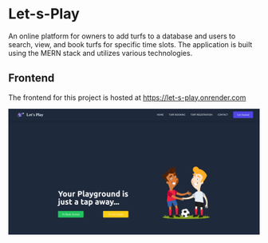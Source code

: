# Let-s-Play
An online platform for owners to add turfs to a database and users to search, view, and book turfs for specific time slots. The application is built using the MERN stack and utilizes various technologies.

## Frontend
The frontend for this project is hosted at https://let-s-play.onrender.com

![Home page](https://github.com/FawazMV/Let-s-Play/blob/master/Frontend/src/assets/website.jpeg "Home page")
